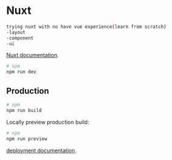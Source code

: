 # Nuxt

```bash
trying nuxt with no have vue experience(learn from scratch)
-layout
-component
-ui
```

[Nuxt documentation](https://nuxt.com/docs/getting-started/introduction).

```bash
# npm
npm run dev
```

## Production

```bash
# npm
npm run build
```

Locally preview production build:

```bash
# npm
npm run preview
```

[deployment documentation](https://nuxt.com/docs/getting-started/deployment).
